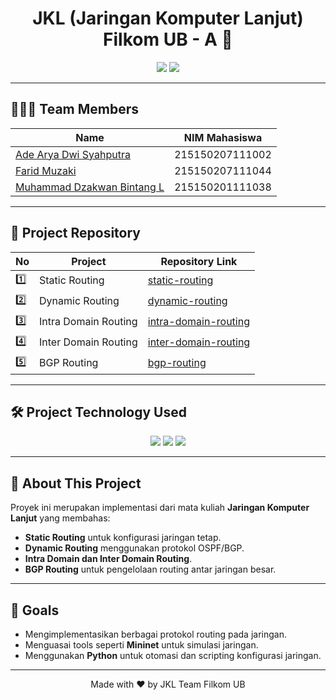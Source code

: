 <h1 align="center">JKL (Jaringan Komputer Lanjut) Filkom UB - A 🚀</h1>

<p align="center">
  <img src="https://img.shields.io/badge/Project-Networking-blue?style=for-the-badge" />
  <img src="https://img.shields.io/badge/Status-Completed-brightgreen?style=for-the-badge" />
</p>

---

## 🧑‍🤝‍🧑 **Team Members**

| Name                              | NIM Mahasiswa      |
|-----------------------------------|--------------------|
| [Ade Arya Dwi Syahputra](#)       | 215150207111002    |
| [Farid Muzaki](#)                 | 215150207111044    |
| [Muhammad Dzakwan Bintang L](#)   | 215150201111038    |

---

## 📂 **Project Repository**

| **No** | **Project**                        | **Repository Link**                                  |
|--------|------------------------------------|-----------------------------------------------------|
| 1️⃣    | Static Routing                     | [static-routing](https://github.com/yourusername/static-routing) |
| 2️⃣    | Dynamic Routing                    | [dynamic-routing](https://github.com/yourusername/dynamic-routing) |
| 3️⃣    | Intra Domain Routing               | [intra-domain-routing](https://github.com/yourusername/intra-domain-routing) |
| 4️⃣    | Inter Domain Routing               | [inter-domain-routing](https://github.com/yourusername/inter-domain-routing) |
| 5️⃣    | BGP Routing                        | [bgp-routing](https://github.com/yourusername/bgp-routing) |

---

## 🛠️ **Project Technology Used**

<p align="center">
  <img src="https://img.shields.io/badge/Python-3776AB?style=for-the-badge&logo=python&logoColor=white" />
  <img src="https://img.shields.io/badge/Figma-F24E1E?style=for-the-badge&logo=figma&logoColor=white" />
  <img src="https://img.shields.io/badge/Mininet-green?style=for-the-badge&logoColor=white" />
</p>

---

## 🚀 **About This Project**
Proyek ini merupakan implementasi dari mata kuliah **Jaringan Komputer Lanjut** yang membahas:
- **Static Routing** untuk konfigurasi jaringan tetap.
- **Dynamic Routing** menggunakan protokol OSPF/BGP.
- **Intra Domain dan Inter Domain Routing**.
- **BGP Routing** untuk pengelolaan routing antar jaringan besar.

---

## 🎯 **Goals**
- Mengimplementasikan berbagai protokol routing pada jaringan.
- Menguasai tools seperti **Mininet** untuk simulasi jaringan.
- Menggunakan **Python** untuk otomasi dan scripting konfigurasi jaringan.

---
<p align="center">
   Made with ❤️ by JKL Team Filkom UB
</p>
